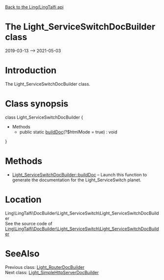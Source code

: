 [Back to the Ling/LingTalfi api](https://github.com/lingtalfi/LingTalfi/blob/master/doc/api/Ling/LingTalfi.md)



The Light_ServiceSwitchDocBuilder class
================
2019-03-13 --> 2021-05-03






Introduction
============

The Light_ServiceSwitchDocBuilder class.



Class synopsis
==============


class <span class="pl-k">Light_ServiceSwitchDocBuilder</span>  {

- Methods
    - public static [buildDoc](https://github.com/lingtalfi/LingTalfi/blob/master/doc/api/Ling/LingTalfi/DocBuilder/Light_ServiceSwitch/Light_ServiceSwitchDocBuilder/buildDoc.md)(?$htmlMode = true) : void

}






Methods
==============

- [Light_ServiceSwitchDocBuilder::buildDoc](https://github.com/lingtalfi/LingTalfi/blob/master/doc/api/Ling/LingTalfi/DocBuilder/Light_ServiceSwitch/Light_ServiceSwitchDocBuilder/buildDoc.md) &ndash; Launch this function to generate the documentation for the Light_ServiceSwitch planet.





Location
=============
Ling\LingTalfi\DocBuilder\Light_ServiceSwitch\Light_ServiceSwitchDocBuilder<br>
See the source code of [Ling\LingTalfi\DocBuilder\Light_ServiceSwitch\Light_ServiceSwitchDocBuilder](https://github.com/lingtalfi/LingTalfi/blob/master/DocBuilder/Light_ServiceSwitch/Light_ServiceSwitchDocBuilder.php)



SeeAlso
==============
Previous class: [Light_RouterDocBuilder](https://github.com/lingtalfi/LingTalfi/blob/master/doc/api/Ling/LingTalfi/DocBuilder/Light_Router/Light_RouterDocBuilder.md)<br>Next class: [Light_SimpleHttpServerDocBuilder](https://github.com/lingtalfi/LingTalfi/blob/master/doc/api/Ling/LingTalfi/DocBuilder/Light_SimpleHttpServer/Light_SimpleHttpServerDocBuilder.md)<br>
